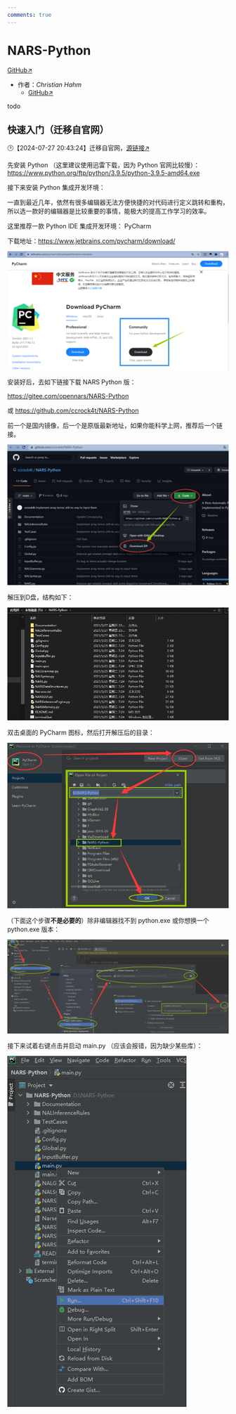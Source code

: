 ```yaml
---
comments: true
---
```


# NARS-Python

[GitHub↗](https://github.com/ccrock4t/NARS-Python)

- 作者：*Christian Hahm*
    - [GitHub↗](https://github.com/ccrock4t)

todo

## 快速入门（迁移自官网）

🕒【2024-07-27 20:43:24】迁移自官网，[源链接↗](http://www.agi-society.cn/index.html?key=F5xSWA4ZKR2JyCWQG5BbFj5iNbXFkMem&blog=AnHb3CMnkckJh5GeeMS5N3ijGsGQbZCE)

先安装 Python （这里建议使用迅雷下载，因为 Python 官网比较慢）：
<https://www.python.org/ftp/python/3.9.5/python-3.9.5-amd64.exe>

接下来安装 Python 集成开发环境：

一直到最近几年，依然有很多编辑器无法方便快捷的对代码进行定义跳转和重构，所以选一款好的编辑器是比较重要的事情，能极大的提高工作学习的效率。

这里推荐一款 Python IDE 集成开发环境： PyCharm

下载地址：<https://www.jetbrains.com/pycharm/download/>

![1](../image/impl/nars_python/tutorial_1.png)

安装好后，去如下链接下载 NARS Python 版：

<https://gitee.com/opennars/NARS-Python>

或 <https://github.com/ccrock4t/NARS-Python>

前一个是国内镜像，后一个是原版最新地址，如果你能科学上网，推荐后一个链接。

![2](../image/impl/nars_python/tutorial_2.png)

解压到D盘，结构如下：

![3](../image/impl/nars_python/tutorial_3.png)

双击桌面的 PyCharm 图标，然后打开解压后的目录：

![4](../image/impl/nars_python/tutorial_4.png)

（下面这个步骤**不是必要的**）除非编辑器找不到 python.exe 或你想换一个 python.exe 版本：

![5](../image/impl/nars_python/tutorial_5.png)

接下来试着右键点击并启动 main.py （应该会报错，因为缺少某些库）：

![6](../image/impl/nars_python/tutorial_6.png)
